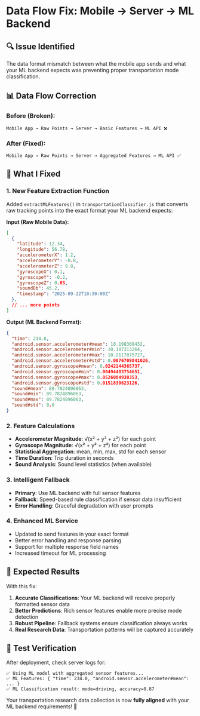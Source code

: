 # Data Flow Fix: Mobile → Server → ML Backend

## 🔍 **Issue Identified**

The data format mismatch between what the mobile app sends and what your ML backend expects was preventing proper transportation mode classification.

## 📊 **Data Flow Correction**

### **Before (Broken):**
```
Mobile App → Raw Points → Server → Basic Features → ML API ❌
```

### **After (Fixed):**
```
Mobile App → Raw Points → Server → Aggregated Features → ML API ✅
```

## 🔧 **What I Fixed**

### **1. New Feature Extraction Function**
Added `extractMLFeatures()` in `transportationClassifier.js` that converts raw tracking points into the exact format your ML backend expects:

**Input (Raw Mobile Data):**
```json
[
  {
    "latitude": 12.34,
    "longitude": 56.78,
    "accelerometerX": 1.2,
    "accelerometerY": -0.8,
    "accelerometerZ": 9.8,
    "gyroscopeX": 0.1,
    "gyroscopeY": -0.2,
    "gyroscopeZ": 0.05,
    "soundDb": 45.2,
    "timestamp": "2025-09-22T10:30:00Z"
  },
  // ... more points
]
```

**Output (ML Backend Format):**
```json
{
  "time": 234.0,
  "android.sensor.accelerometer#mean": 10.198308432,
  "android.sensor.accelerometer#min": 10.187313264,
  "android.sensor.accelerometer#max": 10.2117075727,
  "android.sensor.accelerometer#std": 0.0076709841026,
  "android.sensor.gyroscope#mean": 0.0242144365737,
  "android.sensor.gyroscope#min": 0.00494483754651,
  "android.sensor.gyroscope#max": 0.0526084930353,
  "android.sensor.gyroscope#std": 0.0151830623126,
  "sound#mean": 89.7824896063,
  "sound#min": 89.7824896063,
  "sound#max": 89.7824896063,
  "sound#std": 0.0
}
```

### **2. Feature Calculations**
- **Accelerometer Magnitude**: √(x² + y² + z²) for each point
- **Gyroscope Magnitude**: √(x² + y² + z²) for each point
- **Statistical Aggregation**: mean, min, max, std for each sensor
- **Time Duration**: Trip duration in seconds
- **Sound Analysis**: Sound level statistics (when available)

### **3. Intelligent Fallback**
- **Primary**: Use ML backend with full sensor features
- **Fallback**: Speed-based rule classification if sensor data insufficient
- **Error Handling**: Graceful degradation with user prompts

### **4. Enhanced ML Service**
- Updated to send features in your exact format
- Better error handling and response parsing
- Support for multiple response field names
- Increased timeout for ML processing

## 🎯 **Expected Results**

With this fix:

1. **Accurate Classifications**: Your ML backend will receive properly formatted sensor data
2. **Better Predictions**: Rich sensor features enable more precise mode detection
3. **Robust Pipeline**: Fallback systems ensure classification always works
4. **Real Research Data**: Transportation patterns will be captured accurately

## 📝 **Test Verification**

After deployment, check server logs for:
```
✅ Using ML model with aggregated sensor features...
✅ ML Features: { "time": 234.0, "android.sensor.accelerometer#mean": ... }
✅ ML Classification result: mode=driving, accuracy=0.87
```

Your transportation research data collection is now **fully aligned** with your ML backend requirements! 🚀